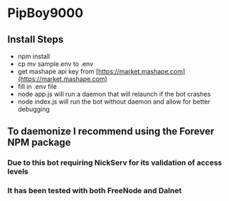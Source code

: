 # PipBoy9000
## Install Steps
- npm install
- cp mv sample.env to .env
- get mashape api key from [https://market.mashape.com](https://market.mashape.com)
- fill in .env file
- node app.js will run a daemon that will relaunch if the bot crashes
- node index.js will run the bot without daemon and allow for better debugging

## To daemonize I recommend using the Forever NPM package
### Due to this bot requiring NickServ for its validation of access levels
### It has been tested with both FreeNode and Dalnet

